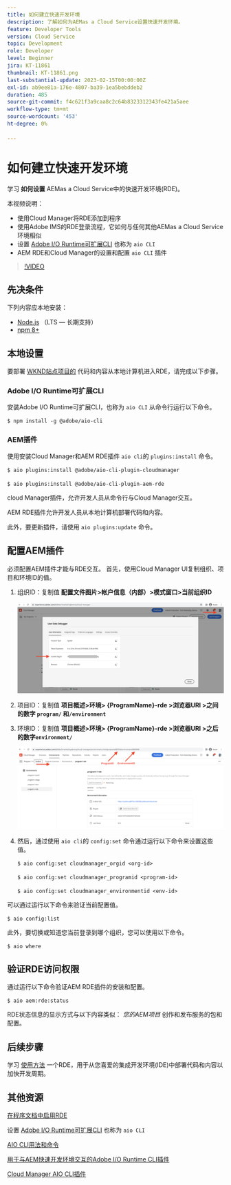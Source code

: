 ```yaml
---
title: 如何建立快速开发环境
description: 了解如何为AEMas a Cloud Service设置快速开发环境。
feature: Developer Tools
version: Cloud Service
topic: Development
role: Developer
level: Beginner
jira: KT-11861
thumbnail: KT-11861.png
last-substantial-update: 2023-02-15T00:00:00Z
exl-id: ab9ee81a-176e-4807-ba39-1ea5bebddeb2
duration: 485
source-git-commit: f4c621f3a9caa8c2c64b8323312343fe421a5aee
workflow-type: tm+mt
source-wordcount: '453'
ht-degree: 0%

---
```


# 如何建立快速开发环境

学习 **如何设置** AEMas a Cloud Service中的快速开发环境(RDE)。

本视频说明：

- 使用Cloud Manager将RDE添加到程序
- 使用Adobe IMS的RDE登录流程，它如何与任何其他AEMas a Cloud Service环境相似
- 设置 [Adobe I/O Runtime可扩展CLI](https://developer.adobe.com/runtime/docs/guides/tools/cli_install/) 也称为 `aio CLI`
- AEM RDE和Cloud Manager的设置和配置 `aio CLI` 插件

>[!VIDEO](https://video.tv.adobe.com/v/3415490?quality=12&learn=on)

## 先决条件

下列内容应本地安装：

- [Node.js](https://nodejs.org/en/) （LTS — 长期支持）
- [npm 8+](https://docs.npmjs.com/)

## 本地设置

要部署 [WKND站点项目的](https://github.com/adobe/aem-guides-wknd#aem-wknd-sites-project) 代码和内容从本地计算机进入RDE，请完成以下步骤。

### Adobe I/O Runtime可扩展CLI

安装Adobe I/O Runtime可扩展CLI，也称为 `aio CLI` 从命令行运行以下命令。

```shell
$ npm install -g @adobe/aio-cli
```

### AEM插件

使用安装Cloud Manager和AEM RDE插件 `aio cli`的 `plugins:install` 命令。

```shell
$ aio plugins:install @adobe/aio-cli-plugin-cloudmanager

$ aio plugins:install @adobe/aio-cli-plugin-aem-rde
```

cloud Manager插件，允许开发人员从命令行与Cloud Manager交互。

AEM RDE插件允许开发人员从本地计算机部署代码和内容。

此外，要更新插件，请使用 `aio plugins:update` 命令。

## 配置AEM插件

必须配置AEM插件才能与RDE交互。 首先，使用Cloud Manager UI复制组织、项目和环境ID的值。

1. 组织ID：复制值 **配置文件图片>帐户信息（内部）>模式窗口>当前组织ID**

   ![组织ID](./assets/Org-ID.png)

1. 项目ID：复制值 **项目概述>环境> {ProgramName}-rde >浏览器URI >之间的数字 `program/` 和`/environment`**

1. 环境ID：复制值 **项目概述>环境> {ProgramName}-rde >浏览器URI >之后的数字`environment/`**

   ![项目和环境ID](./assets/Program-Environment-Id.png)

1. 然后，通过使用 `aio cli`的 `config:set` 命令通过运行以下命令来设置这些值。

   ```shell
   $ aio config:set cloudmanager_orgid <org-id>
   
   $ aio config:set cloudmanager_programid <program-id>
   
   $ aio config:set cloudmanager_environmentid <env-id>
   ```

可以通过运行以下命令来验证当前配置值。

```shell
$ aio config:list
```

此外，要切换或知道您当前登录到哪个组织，您可以使用以下命令。

```shell
$ aio where
```

## 验证RDE访问权限

通过运行以下命令验证AEM RDE插件的安装和配置。

```shell
$ aio aem:rde:status
```

RDE状态信息的显示方式与以下内容类似： _您的AEM项目_ 创作和发布服务的包和配置。

## 后续步骤

学习 [使用方法](./how-to-use.md) 一个RDE，用于从您喜爱的集成开发环境(IDE)中部署代码和内容以加快开发周期。


## 其他资源

[在程序文档中启用RDE](https://experienceleague.adobe.com/docs/experience-manager-cloud-service/content/implementing/developing/rapid-development-environments.html#enabling-rde-in-a-program)

设置 [Adobe I/O Runtime可扩展CLI](https://developer.adobe.com/runtime/docs/guides/tools/cli_install/) 也称为 `aio CLI`

[AIO CLI用法和命令](https://github.com/adobe/aio-cli#usage)

[用于与AEM快速开发环境交互的Adobe I/O Runtime CLI插件](https://github.com/adobe/aio-cli-plugin-aem-rde#aio-cli-plugin-aem-rde)

[Cloud Manager AIO CLI插件](https://github.com/adobe/aio-cli-plugin-cloudmanager)
